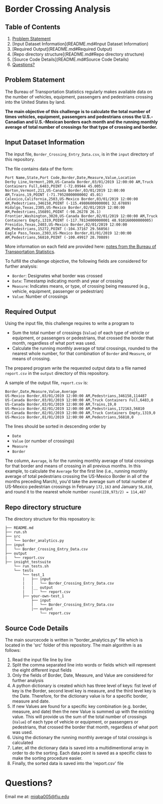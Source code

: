 # Border Crossing Analysis

## Table of Contents
1. [Problem Statement](README.md#problem)
1. [Input Dataset Information](README.md#Input Dataset Information)
1. [Required Output](README.md#Required Output)
1. [Repo directory structure](README.md#Repo directory structure)
1. [Source Code Details](README.md#Source Code Details)
1. [Questions?](README.md#questions?)

## Problem Statement
The Bureau of Transportation Statistics regularly makes available data on the number of vehicles, equipment, passengers and pedestrians crossing into the United States by land.

**The main objective of this challenge is to calculate the total number of times vehicles, equipment, passengers and pedestrians cross the U.S.-Canadian and U.S.-Mexican borders each month and the running monthly average of total number of crossings for that type of crossing and border.**



## Input Dataset Information

The input file, `Border_Crossing_Entry_Data.csv`, is in the `input` directory of this repository.

The file contains data of the form:

```
Port Name,State,Port Code,Border,Date,Measure,Value,Location
Derby Line,Vermont,209,US-Canada Border,03/01/2019 12:00:00 AM,Truck Containers Full,6483,POINT (-72.09944 45.005)
Norton,Vermont,211,US-Canada Border,03/01/2019 12:00:00 AM,Trains,19,POINT (-71.79528000000002 45.01)
Calexico,California,2503,US-Mexico Border,03/01/2019 12:00:00 AM,Pedestrians,346158,POINT (-115.49806000000001 32.67889)
Hidalgo,Texas,2305,US-Mexico Border,02/01/2019 12:00:00 AM,Pedestrians,156891,POINT (-98.26278 26.1)
Frontier,Washington,3020,US-Canada Border,02/01/2019 12:00:00 AM,Truck Containers Empty,1319,POINT (-117.78134000000001 48.910160000000005)
Presidio,Texas,2403,US-Mexico Border,02/01/2019 12:00:00 AM,Pedestrians,15272,POINT (-104.37167 29.56056)
Eagle Pass,Texas,2303,US-Mexico Border,01/01/2019 12:00:00 AM,Pedestrians,56810,POINT (-100.49917 28.70889)
```
More information on each field are provided here: [notes from the Bureau of Transportation Statistics](https://data.transportation.gov/Research-and-Statistics/Border-Crossing-Entry-Data/keg4-3bc2).

To fulfill the challenge objective, the following fields are considered for further analysis:
* `Border`: Designates what border was crossed
* `Date`: Timestamp indicating month and year of crossing
* `Measure`: Indicates means, or type, of crossing being measured (e.g., vehicle, equipment, passenger or pedestrian)
* `Value`: Number of crossings

## Required Output
Using the input file, this challenge requires to write a program to 
* Sum the total number of crossings (`Value`) of each type of vehicle or equipment, or passengers or pedestrians, that crossed the border that month, regardless of what port was used. 
* Calculate the running monthly average of total crossings, rounded to the nearest whole number, for that combination of `Border` and `Measure`, or means of crossing.

The prepared program write the requested output data to a file named `report.csv` in the `output` directory of this repository.

A sample of the output file, `report.csv` is:

```
Border,Date,Measure,Value,Average
US-Mexico Border,03/01/2019 12:00:00 AM,Pedestrians,346158,114487
US-Canada Border,03/01/2019 12:00:00 AM,Truck Containers Full,6483,0
US-Canada Border,03/01/2019 12:00:00 AM,Trains,19,0
US-Mexico Border,02/01/2019 12:00:00 AM,Pedestrians,172163,56810
US-Canada Border,02/01/2019 12:00:00 AM,Truck Containers Empty,1319,0
US-Mexico Border,01/01/2019 12:00:00 AM,Pedestrians,56810,0

```

The lines should be sorted in descending order by 
* `Date`
* `Value` (or number of crossings)
* `Measure`
* `Border`

The column, `Average`, is for the running monthly average of total crossings for that border and means of crossing in all previous months. In this example, to calculate the `Average` for the first line (i.e., running monthly average of total pedestrians crossing the US-Mexico Border in all of the months preceding March), you'd take the average sum of total number of US-Mexico pedestrian crossings in February `172,163` and January `56,810`, and round it to the nearest whole number `round(228,973/2) = 114,487`


## Repo directory structure

The directory structure for this reposatory is:

    ├── README.md
    ├── run.sh
    ├── src
    │   └── border_analytics.py
    ├── input
    │   └── Border_Crossing_Entry_Data.csv
    ├── output
    |   └── report.csv
    ├── insight_testsuite
        └── run_tests.sh
        └── tests
            └── test_1
            |   ├── input
            |   │   └── Border_Crossing_Entry_Data.csv
            |   |__ output
            |   │   └── report.csv
            ├── your-own-test_1
                ├── input
                │   └── Border_Crossing_Entry_Data.csv
                |── output
                    └── report.csv



## Source Code Details

The main sourcecode is written in "border_analytics.py" file which is located in the 'src' folder of this repository. 
The main algorithm is as follows:
1. Read the input file line by line
2. Split the comma separated line into words or fields which will represent the eight different input fields
3. Only the fields of Border, Date, Measure, and Value are considered for further analysis
4. A python dictionary is created which has three level of keys: fist level of key is the Border, second level key is measure, and the third level key is the Date. Therefore, for the dictionary value is for a specific border, measure and date. 
5. If new Values are found for a specific key combination (e.g. border, measure, and date) then the new Value is summed up with the existing value. This will provide us the sum of the total number of crossings (`Value`) of each type of vehicle or equipment, or passengers or pedestrians, that crossed the border that month, regardless of what port was used.
6. Using the dictionary the running monthly average of total crossings is calculated
7. Later, all the dictionary data is saved into a multidimentional array in order to do the sorting. Each data point is saved as a specific class to make the sorting procedure easier. 
8. Finally, the sorted data is saved into the 'report.csv' file



# Questions?
Email me at: miqba005@fiu.edu
